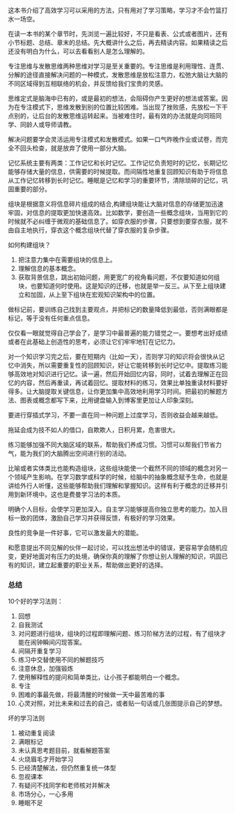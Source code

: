 这本书介绍了高效学习可以采用的方法，只有用对了学习策略，学习才不会竹篮打水一场空。

在读一本书的某个章节时，先浏览一遍比较好，不只是看表、公式或者图片，还有小节标题、总结、章末的总结。先大概讲什么之后，再去精读内容。如果精读之后还没有明白为什么，可以去看看别人是怎么理解的。

专注思维与发散思维两种思维对学习是至关重要的。专注思维是利用理性、连贯、分解的途径直接解决问题的一种模式，发散思维是放松注意力，松弛大脑让大脑的不同区域得到互相联络的机会，并反馈给我们宝贵的灵感。

思维定式是脑海中已有的，或是最初的想法，会阻碍你产生更好的想法或答案。因为在专注模式下，思维发散到别的位置比较困难。当出现了挫败感，先放松一下干点别的，让后台的发散思维运转起来。当被难住时，最有效的办法就是向同班同学、同龄人或导师请教。

解决问题要学会灵活运用专注模式和发散模式。如果一口气昨晚作业或试卷，而完全不回头检查，就是放弃了使用一部分大脑。

记忆系统主要有两类：工作记忆和长时记忆。工作记忆负责短时的记忆，长期记忆能够存储大量的信息，供需要的时候提取。而间隔性地重复回顾知识有助于将信息从工作记忆转移到长时记忆。睡眠是记忆和学习的重要环节，清除琐碎的记忆，巩固重要的部分。

组块是根据意义将信息碎片组成的结合,构建组块能让大脑对信息的存储更加迅速牢固，对信息的提取更加快速高效。比如数学，要创造一些概念组块，当用到它的时候就不必纠缠于微观的基础信息了。如穿衣服的步骤，只要想到要穿衣服，就不由自主地执行，穿衣这个概念组块代替了穿衣服的复杂步骤。

如何构建组块？
1. 把注意力集中在需要组块的信息上。
2. 理解信息的基本概念。
3. 获取背景信息，跳出初始问题，用更宽广的视角看问题，不仅要知道如何组块，也要知道何时使用。这是知识的迁移，也就是举一反三。从下至上组块建立和加固，从上至下组块在宏观知识架构中的位置。

做标记前，要训练自己找到主要观点，并把标记的数量降低到最低，否则满眼都是标记，等于没有任何重点信息。

仅仅看一眼就觉得自己学会了，是学习中最普遍的能力错觉之一。要想考出好成绩或者在此基础上创造性的思考，必须让它们牢牢地钉在记忆力。

对一个知识学习完之后，要在短期内（比如一天），否则学习的知识将会很快从记忆中消失，所以需要重复性的回顾知识，好让它能转移到长时记忆中。提取练习能够高效地对知识进行记忆。读一遍，然后开始回忆内容，同时，试着去理解正在回忆的内容，然后再重读，再试着回忆。提取材料的练习，效果比单独重读材料要好得多。让大脑提取关键信息，让你更加集中高效地利用学习时间。把最初的解题方法、图表或概念都写下来，比用键盘输入到博客里更加让人印象深刻。

要进行穿插式学习，不要一直在同一种问题上过度学习，否则收益会越来越低。

拖延会成为技不如人的借口，自欺欺人，日积月累，危害很大。

练习能够加强不同大脑区域的联系，帮助我们养成习惯。习惯可以帮我们节省力气，能为我们的大脑腾出空间进行别的活动。

比喻或者实体类比也能构造组块，这些组块能使一个截然不同的领域的概念对另一个领域产生影响。在学习数学或科学的时候，给脑中的抽象概念赋予生命，也就是讲给外行人听懂，这些能够帮助我们理解和掌握知识。这样有利于概念的迁移并引用到新环境中。这也是费曼学习法的本质。

明确个人目标，会使学习更加深入。自主学习能够提高你独立思考的能力。加入目标一致的团体，激励自己学习并获得反馈，有极好的学习效果。

良性的竞争是一件好事，它可以激发最大的潜能。

和愿意提出不同见解的伙伴一起讨论，可以找出想法中的错误，更容易学会随机应变，更好地面对有压力的处境，确保你真的理解了你想让别人理解的知识，巩固已有的知识，建立起重要的职业关系，帮助做出更好的选择。


### 总结
10个好的学习法则：
1. 回想
2. 自我测试
3. 对问题进行组块，组块的过程即理解问题、练习阶梯方法的过程，有了组块才能在闹钟瞬间闪现答案。
4. 间隔开重复学习
5. 练习中交替使用不同的解题技巧
6. 注意休息，加强锻炼
7. 使用解释性的提问和简单类比，让小孩子都能明白一个概念。
8. 专注
9. 困难的事最先做，将最清醒的时候做一天中最苦难的事
10. 心灵对照，对比未来和过去的自己，或者贴一句话或几张图提示自己的梦想。

坏的学习法则
1. 被动重复阅读
2. 满眼标记
3. 未认真思考题目前，就看解题答案
4. 火烧眉毛才开始学习
5. 已经清楚解法，但仍然重复统一体型
6. 忽视课本
7. 有疑问不找同学和老师核对并解决
8. 市场分心，一心多用
9. 睡眠不足


